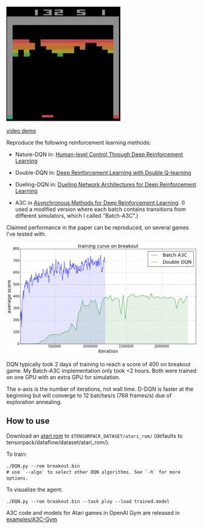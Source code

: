 ![breakout](breakout.jpg)

[video demo](https://youtu.be/o21mddZtE5Y)

Reproduce the following reinforcement learning methods:

+ Nature-DQN in:
[Human-level Control Through Deep Reinforcement Learning](http://www.nature.com/nature/journal/v518/n7540/full/nature14236.html)

+ Double-DQN in:
[Deep Reinforcement Learning with Double Q-learning](http://arxiv.org/abs/1509.06461)

+ Dueling-DQN in: [Dueling Network Architectures for Deep Reinforcement Learning](https://arxiv.org/abs/1511.06581)

+ A3C in [Asynchronous Methods for Deep Reinforcement Learning](http://arxiv.org/abs/1602.01783). (I
used a modified version where each batch contains transitions from different simulators, which I called "Batch-A3C".)

Claimed performance in the paper can be reproduced, on several games I've tested with.

![DQN](curve-breakout.png)

DQN typically took 2 days of training to reach a score of 400 on breakout game.
My Batch-A3C implementation only took <2 hours.
Both were trained on one GPU with an extra GPU for simulation.

The x-axis is the number of iterations, not wall time.
D-DQN is faster at the beginning but will converge to 12 batches/s (768 frames/s) due of exploration annealing.

## How to use

Download an [atari rom](https://github.com/openai/atari-py/tree/master/atari_py/atari_roms) to
`$TENSORPACK_DATASET/atari_rom/` (defaults to tensorpack/dataflow/dataset/atari_rom/).

To train:
```
./DQN.py --rom breakout.bin
# use `--algo` to select other DQN algorithms. See `-h` for more options.
```

To visualize the agent:
```
./DQN.py --rom breakout.bin --task play --load trained.model
```

A3C code and models for Atari games in OpenAI Gym are released in [examples/A3C-Gym](../A3C-Gym)
